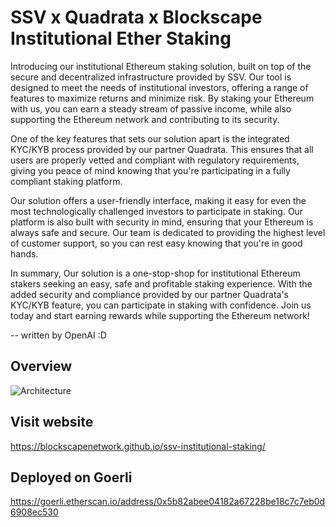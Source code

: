 # SSV x Quadrata x Blockscape Institutional Ether Staking

Introducing our institutional Ethereum staking solution, built on top of the secure and decentralized infrastructure provided by SSV. Our tool is designed to meet the needs of institutional investors, offering a range of features to maximize returns and minimize risk. By staking your Ethereum with us, you can earn a steady stream of passive income, while also supporting the Ethereum network and contributing to its security.

One of the key features that sets our solution apart is the integrated KYC/KYB process provided by our partner Quadrata. This ensures that all users are properly vetted and compliant with regulatory requirements, giving you peace of mind knowing that you're participating in a fully compliant staking platform.

Our solution offers a user-friendly interface, making it easy for even the most technologically challenged investors to participate in staking. Our platform is also built with security in mind, ensuring that your Ethereum is always safe and secure. Our team is dedicated to providing the highest level of customer support, so you can rest easy knowing that you're in good hands.

In summary, Our solution is a one-stop-shop for institutional Ethereum stakers seeking an easy, safe and profitable staking experience. With the added security and compliance provided by our partner Quadrata's KYC/KYB feature, you can participate in staking with confidence. Join us today and start earning rewards while supporting the Ethereum network!

-- written by OpenAI :D 


## Overview
![Architecture](https://i.ibb.co/ZSNtwbK/Screenshot-2022-11-16-at-12-29-29.png)

## Visit website

https://blockscapenetwork.github.io/ssv-institutional-staking/

## Deployed on Goerli

https://goerli.etherscan.io/address/0x5b82abee04182a67228be18c7c7eb0d6908ec530 


